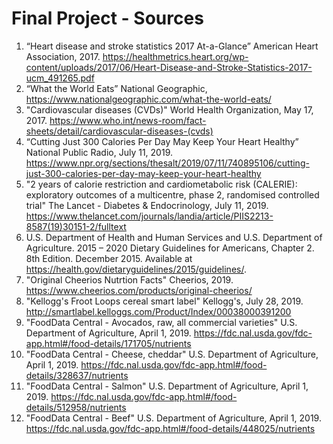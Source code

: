 # Final Project - Sources

1) “Heart disease and stroke statistics 2017 At-a-Glance” American Heart Association, 2017. https://healthmetrics.heart.org/wp-content/uploads/2017/06/Heart-Disease-and-Stroke-Statistics-2017-ucm_491265.pdf
2) “What the World Eats” National Geographic, https://www.nationalgeographic.com/what-the-world-eats/
3) "Cardiovascular diseases (CVDs)" World Health Organization, May 17, 2017. https://www.who.int/news-room/fact-sheets/detail/cardiovascular-diseases-(cvds)
4) “Cutting Just 300 Calories Per Day May Keep Your Heart Healthy” National Public Radio, July 11, 2019. https://www.npr.org/sections/thesalt/2019/07/11/740895106/cutting-just-300-calories-per-day-may-keep-your-heart-healthy
5) "2 years of calorie restriction and cardiometabolic risk (CALERIE): exploratory outcomes of a multicentre, phase 2, randomised controlled trial" The Lancet - Diabetes & Endocrinology, July 11, 2019. https://www.thelancet.com/journals/landia/article/PIIS2213-8587(19)30151-2/fulltext
6) U.S. Department of Health and Human Services and U.S. Department of Agriculture. 2015 – 2020 Dietary Guidelines for Americans, Chapter 2. 8th Edition. December 2015. Available at https://health.gov/dietaryguidelines/2015/guidelines/.
7) "Original Cheerios Nutrtion Facts" Cheerios, 2019. https://www.cheerios.com/products/original-cheerios/
8) "Kellogg's Froot Loops cereal smart label" Kellogg's, July 28, 2019. http://smartlabel.kelloggs.com/Product/Index/00038000391200
9) "FoodData Central - Avocados, raw, all commercial varieties" U.S. Department of Agriculture, April 1, 2019. https://fdc.nal.usda.gov/fdc-app.html#/food-details/171705/nutrients
10) "FoodData Central - Cheese, cheddar" U.S. Department of Agriculture, April 1, 2019. https://fdc.nal.usda.gov/fdc-app.html#/food-details/328637/nutrients
11) "FoodData Central - Salmon" U.S. Department of Agriculture, April 1, 2019. https://fdc.nal.usda.gov/fdc-app.html#/food-details/512958/nutrients
12) "FoodData Central - Beef" U.S. Department of Agriculture, April 1, 2019. https://fdc.nal.usda.gov/fdc-app.html#/food-details/448025/nutrients
